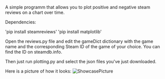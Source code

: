 A simple programm that allows you to plot positive and negative steam reviews on a chart over time.

Dependencies:

 'pip install steamreviews'
 'pip install matplotlib'

Open the reviews.py file and edit the gameDict dictionary with the game name and the corresponding Steam ID of the game of your choice.
You can find the ID on steamdb.info. 

Then just run plotting.py and select the json files you've just downloaded.

Here is a picture of how it looks:
![ShowcasePicture](https://github.com/Difio3333/SteamReviewPlotter/assets/86922197/925b46fd-48c8-448d-b17e-d2bde540f6b3)

